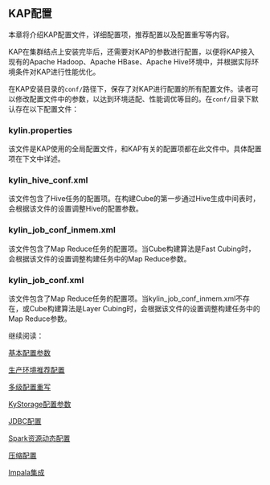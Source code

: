 ## KAP配置

本章将介绍KAP配置文件，详细配置项，推荐配置以及配置重写等内容。

KAP在集群结点上安装完毕后，还需要对KAP的参数进行配置，以便将KAP接入现有的Apache Hadoop、Apache HBase、Apache Hive环境中，并根据实际环境条件对KAP进行性能优化。

在KAP安装目录的`conf/`路径下，保存了对KAP进行配置的所有配置文件。读者可以修改配置文件中的参数，以达到环境适配、性能调优等目的。在`conf/`目录下默认存在以下配置文件：

### kylin.properties

该文件是KAP使用的全局配置文件，和KAP有关的配置项都在此文件中。具体配置项在下文中详述。

### kylin\_hive\_conf.xml

该文件包含了Hive任务的配置项。在构建Cube的第一步通过Hive生成中间表时，会根据该文件的设置调整Hive的配置参数。

### kylin\_job\_conf\_inmem.xml

该文件包含了Map Reduce任务的配置项。当Cube构建算法是Fast Cubing时，会根据该文件的设置调整构建任务中的Map Reduce参数。

### kylin\_job\_conf.xml

该文件包含了Map Reduce任务的配置项。当kylin\_job\_conf\_inmem.xml不存在，或Cube构建算法是Layer Cubing时，会根据该文件的设置调整构建任务中的Map Reduce参数。



继续阅读：

[基本配置参数](basic_settings.cn.md)

[生产环境推荐配置](recommend_settings.cn.md)

[多级配置重写](config_override.cn.md)

[KyStorage配置参数](kystorage_settings.cn.md)

[JDBC配置](metadata_jdbc.cn.md)

[Spark资源动态配置](spark_dynamic_allocation.cn.md)

[压缩配置](compression_settings.cn.md)

[Impala集成](impala.cn.md)